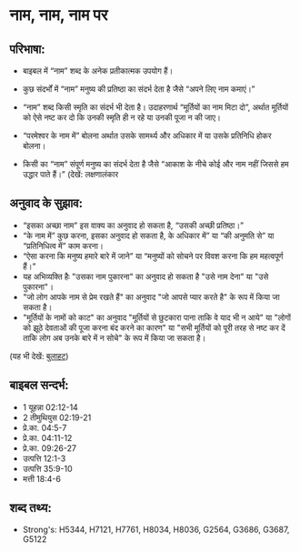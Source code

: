 # नाम, नाम, नाम पर #

## परिभाषा: ##

* बाइबल में “नाम” शब्द के अनेक प्रतीकात्मक उपयोग हैं।

* कुछ संदर्भों में “नाम” मनुष्य की प्रतिष्ठा का संदर्भ देता है जैसे “अपने लिए नाम कमाएं।”
* “नाम” शब्द किसी स्मृति का संदर्भ भी देता है। उदाहरणार्थ “मूर्तियों का नाम मिटा दो”, अर्थात मूर्तियों को ऐसे नष्ट कर दो कि उनकी स्मृति ही न रहे या उनकी पूजा न की जाए।
* “परमेश्वर के नाम में” बोलना अर्थात उसके सामर्थ्य और अधिकार में या उसके प्रतिनिधि होकर बोलना।
* किसी का “नाम” संपूर्ण मनुष्य का संदर्भ देता है जैसे “आकाश के नीचे कोई और नाम नहीं जिससे हम उद्धार पाते हैं।” (देखें: लक्षणालंकार

## अनुवाद के सुझाव: ##

* “इसका अच्छा नाम” इस वाक्य का अनुवाद हो सकता है, “उसकी अच्छी प्रतिष्ठा।”
* “के नाम में” कुछ करना, इसका अनुवाद हो सकता है, के अधिकार में” या “की अनुमति से” या “प्रतिनिधित्व में” काम करना।
* “ऐसा करना कि मनुष्य हमारे बारे में जाने” या “मनुष्यों को सोचने पर विवश करना कि हम महत्वपूर्ण हैं।”
* यह अभिव्यक्ति हैः "उसका नाम पुकारना" का अनुवाद हो सकता है "उसे नाम देना" या "उसे पुकारना"।
* "जो लोग आपके नाम से प्रेम रखते हैं" का अनुवाद "जो आपसे प्यार करते है" के रूप में किया जा सकता है।
* "मूर्तियों के नामों को काट" का अनुवाद "मूर्तियों से छुटकारा पाना ताकि वे याद भी न आये" या "लोगों को झूठे देवताओं की पूजा करना बंद करने का कारण" या "सभी मूर्तियों को पूरी तरह से नष्ट कर दें ताकि लोग अब उनके बारे में न सोचे" के रूप में किया जा सकता है।

(यह भी देखें: [बुलाहट](../call.md))

## बाइबल सन्दर्भ: ##

* 1 यूहन्ना 02:12-14
* 2 तीमुथियुस 02:19-21
* प्रे.का. 04:5-7
* प्रे.का. 04:11-12
* प्रे.का. 09:26-27
* उत्पत्ति 12:1-3
* उत्पत्ति 35:9-10
* मत्ती 18:4-6

## शब्द तथ्य: ##

* Strong's: H5344, H7121, H7761, H8034, H8036, G2564, G3686, G3687, G5122
